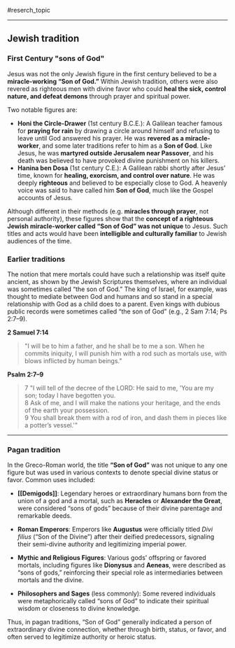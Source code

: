 #reserch_topic


---
## Jewish tradition

### First Century "sons of God"

Jesus was not the only Jewish figure in the first century believed to be a **miracle-working “Son of God.”** Within Jewish tradition, others were also revered as righteous men with divine favor who could **heal the sick, control nature, and defeat demons** through prayer and spiritual power.

Two notable figures are:

- **Honi the Circle-Drawer** (1st century B.C.E.): A Galilean teacher famous for **praying for rain** by drawing a circle around himself and refusing to leave until God answered his prayer. He was **revered as a miracle-worker**, and some later traditions refer to him as a **Son of God**. Like Jesus, he was **martyred outside Jerusalem near Passover**, and his death was believed to have provoked divine punishment on his killers.
- **Hanina ben Dosa** (1st century C.E.): A Galilean rabbi shortly after Jesus’ time, known for **healing, exorcism, and control over nature**. He was deeply **righteous** and believed to be especially close to God. A heavenly voice was said to have called him **Son of God**, much like the Gospel accounts of Jesus.

Although different in their methods (e.g. **miracles through prayer**, not personal authority), these figures show that the **concept of a righteous Jewish miracle-worker called “Son of God” was not unique** to Jesus. Such titles and acts would have been **intelligible and culturally familiar** to Jewish audiences of the time.

### Earlier traditions

The notion that mere mortals could have such a relationship was itself quite ancient, as shown by the Jewish Scriptures themselves, where an individual was sometimes called “the son of God.” The king of Israel, for example, was thought to mediate between God and humans and so stand in a special relationship with God as a child does to a parent. Even kings with dubious public records were sometimes called “the son of God” (e.g., 2 Sam 7:14; Ps 2:7–9).

**2 Samuel 7:14**  
> "I will be to him a father, and he shall be to me a son. When he commits iniquity, I will punish him with a rod such as mortals use, with blows inflicted by human beings."

**Psalm 2:7–9**  
> 7 "I will tell of the decree of the LORD: He said to me, 'You are my son; today I have begotten you.  
> 8 Ask of me, and I will make the nations your heritage, and the ends of the earth your possession.  
> 9 You shall break them with a rod of iron, and dash them in pieces like a potter’s vessel.'"

---
### Pagan tradition

In the Greco-Roman world, the title **“Son of God”** was not unique to any one figure but was used in various contexts to denote special divine status or favor. Common uses included:

- **[[Demigods]]**: Legendary heroes or extraordinary humans born from the union of a god and a mortal, such as **Heracles** or **Alexander the Great**, were considered “sons of gods” because of their divine parentage and remarkable deeds.
    
- **Roman Emperors**: Emperors like **Augustus** were officially titled _Divi filius_ (“Son of the Divine”) after their deified predecessors, signaling their semi-divine authority and legitimizing imperial power.
    
- **Mythic and Religious Figures**: Various gods’ offspring or favored mortals, including figures like **Dionysus** and **Aeneas**, were described as “sons of gods,” reinforcing their special role as intermediaries between mortals and the divine.
    
- **Philosophers and Sages** (less commonly): Some revered individuals were metaphorically called “sons of God” to indicate their spiritual wisdom or closeness to divine knowledge.
    

Thus, in pagan traditions, “Son of God” generally indicated a person of extraordinary divine connection, whether through birth, status, or favor, and often served to legitimize authority or heroic status.
